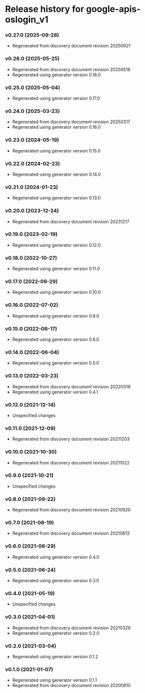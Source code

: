 # Release history for google-apis-oslogin_v1

### v0.27.0 (2025-09-28)

* Regenerated from discovery document revision 20250921

### v0.26.0 (2025-05-25)

* Regenerated from discovery document revision 20250518
* Regenerated using generator version 0.18.0

### v0.25.0 (2025-05-04)

* Regenerated using generator version 0.17.0

### v0.24.0 (2025-03-23)

* Regenerated from discovery document revision 20250317
* Regenerated using generator version 0.16.0

### v0.23.0 (2024-05-19)

* Regenerated using generator version 0.15.0

### v0.22.0 (2024-02-23)

* Regenerated using generator version 0.14.0

### v0.21.0 (2024-01-23)

* Regenerated using generator version 0.13.0

### v0.20.0 (2023-12-24)

* Regenerated from discovery document revision 20231217

### v0.19.0 (2023-02-19)

* Regenerated using generator version 0.12.0

### v0.18.0 (2022-10-27)

* Regenerated using generator version 0.11.0

### v0.17.0 (2022-09-29)

* Regenerated using generator version 0.10.0

### v0.16.0 (2022-07-02)

* Regenerated using generator version 0.8.0

### v0.15.0 (2022-06-17)

* Regenerated using generator version 0.6.0

### v0.14.0 (2022-06-04)

* Regenerated using generator version 0.5.0

### v0.13.0 (2022-03-23)

* Regenerated from discovery document revision 20220319
* Regenerated using generator version 0.4.1

### v0.12.0 (2021-12-14)

* Unspecified changes

### v0.11.0 (2021-12-09)

* Regenerated from discovery document revision 20211203

### v0.10.0 (2021-10-30)

* Regenerated from discovery document revision 20211022

### v0.9.0 (2021-10-21)

* Unspecified changes

### v0.8.0 (2021-09-22)

* Regenerated from discovery document revision 20210920

### v0.7.0 (2021-08-19)

* Regenerated from discovery document revision 20210813

### v0.6.0 (2021-06-29)

* Regenerated using generator version 0.4.0

### v0.5.0 (2021-06-24)

* Regenerated using generator version 0.3.0

### v0.4.0 (2021-05-19)

* Unspecified changes

### v0.3.0 (2021-04-01)

* Regenerated from discovery document revision 20210329
* Regenerated using generator version 0.2.0

### v0.2.0 (2021-03-04)

* Regenerated using generator version 0.1.2

### v0.1.0 (2021-01-07)

* Regenerated using generator version 0.1.1
* Regenerated from discovery document revision 20200810

